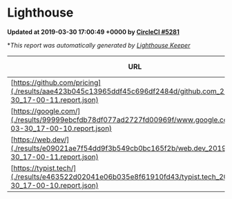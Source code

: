 
# Lighthouse

**Updated at 2019-03-30 17:00:49 +0000 by [CircleCI #5281](https://circleci.com/gh/ItinerisLtd/lighthouse-keeper-example/5281)**

**This report was automatically generated by [Lighthouse Keeper](https://github.com/itinerisltd/lighthouse-keeper)*

| URL | Performance | Accessibility | Best Practices | SEO | PWA | Updated At |
| --- | --- | --- | --- | --- | --- | --- |
| [https://github.com/pricing](./results/aae423b045c13965ddf45c696df2484d/github.com_2019-03-30_17-00-11.report.json) | 0.87 | 0.89 | 0.93 | 0.9 | 0.58 | 2019-03-30T17:00:11.191Z |
| [https://google.com/](./results/99999ebcfdb78df077ad2727fd00969f/www.google.com_2019-03-30_17-00-10.report.json) | 0.96 | 0.71 | 0.93 | 0.82 | 0.58 | 2019-03-30T17:00:10.445Z |
| [https://web.dev/](./results/e09021ae7f54dd9f3b549cb0bc165f2b/web.dev_2019-03-30_17-00-11.report.json) | 0.97 | 0.93 | 0.93 | 0.96 | 1 | 2019-03-30T17:00:11.071Z |
| [https://typist.tech/](./results/e463522d02041e06b035e8f61910fd43/typist.tech_2019-03-30_17-00-10.report.json) | 1 |  |  |  |  | 2019-03-30T17:00:10.151Z |
